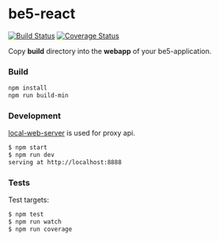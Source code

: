 # be5-react
[![Build Status](https://travis-ci.org/DevelopmentOnTheEdge/be5-react.svg?branch=master)](https://travis-ci.org/DevelopmentOnTheEdge/be5-react) [![Coverage Status](https://coveralls.io/repos/github/DevelopmentOnTheEdge/be5-react/badge.svg?branch=master)](https://coveralls.io/github/DevelopmentOnTheEdge/be5-react?branch=master)

Copy **build** directory into the **webapp** of your be5-application.

### Build
```sh
npm install
npm run build-min
```

### Development
[local-web-server](https://github.com/lwsjs/local-web-server) is used for proxy api.

```sh
$ npm start
$ npm run dev
serving at http://localhost:8888
```

### Tests
Test targets:
```sh
$ npm test
$ npm run watch
$ npm run coverage
```
